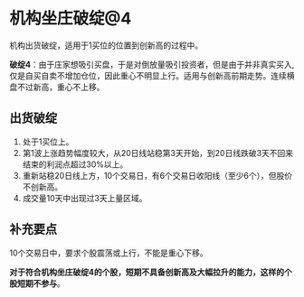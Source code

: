 # 机构坐庄破绽@4

机构出货破绽，适用于1买位的位置到创新高的过程中。

**破绽4**：由于庄家想吸引买盘，于是对倒放量吸引投资者，但是由于并非真实买入,仅是自买自卖不增加仓位，因此重心不明显上行。适用与创新高前期走势。连续横盘不过新高，重心不上移。

## 出货破绽

1. 处于1买位上。
2. 第1波上涨趋势幅度较大，从20日线站稳第3天开始，到20日线跌破3天不回来结束的利润点超过30%以上。
3. 重新站稳20日线上方，10个交易日，有6个交易日收阳线（至少6个），但股价不创新高。
4. 成交量10天中出现过3天上量区域。

## 补充要点

10个交易日中，要求个股震荡或上行，不能是重心下移。

**对于符合机构坐庄破绽4的个股，短期不具备创新高及大幅拉升的能力，这样的个股短期不参与**。
